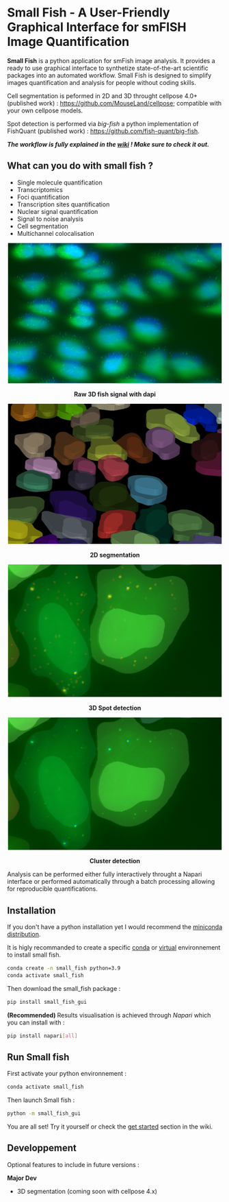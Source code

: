 # Small Fish - A User-Friendly Graphical Interface for smFISH Image Quantification

**Small Fish** is a python application for smFish image analysis. It provides a ready to use graphical interface to synthetize state-of-the-art scientific packages into an automated workflow. Small Fish is designed to simplify images quantification and analysis for people without coding skills. 

Cell segmentation is peformed in 2D and 3D throught cellpose 4.0+(published work) : https://github.com/MouseLand/cellpose; compatible with your own cellpose models.

Spot detection is performed via *big-fish* a python implementation of FishQuant (published work) : https://github.com/fish-quant/big-fish.

***The workflow is fully explained in the [wiki](https://github.com/2Echoes/small_fish_gui/wiki) ! Make sure to check it out.***

## What can you do with small fish ?

- Single molecule quantification
- Transcriptomics
- Foci quantification
- Transcription sites quantification
- Nuclear signal quantification
- Signal to noise analysis
- Cell segmentation
- Multichannel colocalisation

<p align="center">
<img src="https://github.com/2Echoes/small_fish_gui/blob/segmentation_3D/illustrations/Segmentation2D.png" width="500" title="Fish_signal" alt="Fish signal">
</p>
<p align="center"><strong>Raw 3D fish signal with dapi</p></strong>  

<p align="center">
<img src="https://github.com/2Echoes/small_fish_gui/blob/segmentation_3D/illustrations/Segmentation2D_with_labels.png" width="500" title="Cell segmentation" alt="Segmentation"> 
</p>
<p align="center"><strong>2D segmentation</p></strong>  

<p align="center">
<img src="https://github.com/2Echoes/small_fish_gui/blob/segmentation_3D/illustrations/FocciVitrine.png" width="500" title="Detection_signal" alt="Detection_signal">
</p>
<p align="center"><strong> 3D Spot detection</p></strong>  

<p align="center">
<img src="https://github.com/2Echoes/small_fish_gui/blob/segmentation_3D/illustrations/FocciVitrine_no_spots.png" width="500" title="Detection filter" alt="detection">
</p>
<p align="center"><strong>Cluster detection</p></strong>  

Analysis can be performed either fully interactively throught a Napari interface or performed automatically through a batch processing allowing for reproducible quantifications. 

## Installation
If you don't have a python installation yet I would recommend the [miniconda distribution](https://docs.anaconda.com/free/miniconda/miniconda-other-installer-links/).

It is higly recommanded to create a specific [conda](https://docs.conda.io/projects/conda/en/latest/user-guide/tasks/manage-environments.html) or [virtual](https://docs.python.org/3.6/library/venv.html) environnement to install small fish.

```bash
conda create -n small_fish python=3.9
conda activate small_fish
```
Then download the small_fish package : 
```bash
pip install small_fish_gui
```
<b> (Recommended) </b> Results visualisation is achieved through *Napari* which you can install with :

```bash
pip install napari[all]
```

## Run Small fish

First activate your python environnement : 
```bash
conda activate small_fish
```
Then launch Small fish : 
```bash
python -m small_fish_gui
```

You are all set! Try it yourself or check the [get started](https://github.com/2Echoes/small_fish_gui/wiki/Get-started) section in the wiki.

## Developpement

Optional features to include in future versions : 

**Major Dev**
* 3D segmentation (coming soon with cellpose 4.x)
